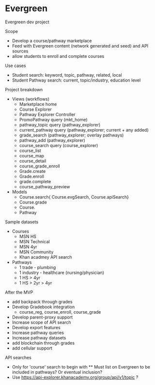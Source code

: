 # Evergreen
Evergreen dev project

Scope
* Develop a course/pathway marketplace
* Feed with Evergreen content (network generated and seed) and API sources
* allow students to enroll and complete courses


Use cases
* Student search: keyword, topic, pathway, related, local
* Student Pathway search: current, topic/industry, education level

Project breakdown
* Views (workflows)
  * Marketplace home
  * Course Explorer
  * Pathway Explorer
Controller
  * PromoPathway query (mkt_home)
  * pathway_topic query (pathway_explorer)
  * current_pathway query (pathway_explorer; current + any added)
  * grade_search (pathway_explorer; overlay pathways)
  * pathway_add (pathway_explorer)
  * course_search query (course_explorer)
  * course_list
  * course_map
  * course_detail
  * course_grade_enroll
  * Grade.create
  * Grade.enroll
  * grade.complete
  * course_pathway_preview
* Models
  * Course.search{ Course.evgSearch, Course.apiSearch}
  * Course.grade
  * Course.
  * Pathway


Sample datasets
* Courses
  * MSN HS
  * MSN Technical
  * MSN 4yr
  * MSN Community
  * Khan acadmey API search
* Pathways
  * 1 trade - plumbing
  * 1 industry - healthcare (nursing/physician)
  * 1 HS > 4yr
  * 1 HS > 2yr > 4yr



After the MVP
* add backpack through grades
* Develop Gradebook integration
  * course_reg, course_enroll, course_grade
* Develop parent-proxy support
* Increase scope of API search
* Develop export features
* Increase pathway queries
* Increase pathway datasets
* add blockchain through grades
* add cellular support


API searches
* Only for 'course' search to begin with
** Must list on Evergreen to be included in pathways? Or eventual inclusion?
* Use https://api-explorer.khanacademy.org/group/api/v1/topic ?
